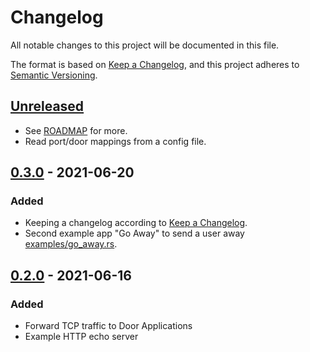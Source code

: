 # Changelog
All notable changes to this project will be documented in this file.

The format is based on [Keep a Changelog](https://keepachangelog.com/en/1.0.0/),
and this project adheres to [Semantic Versioning](https://semver.org/spec/v2.0.0.html).


## [Unreleased]
- See [ROADMAP](etc/ROADMAP.adoc) for more.
- Read port/door mappings from a config file.

## [0.3.0] - 2021-06-20
### Added
- Keeping a changelog according to [Keep a Changelog](https://keepachangelog.com/en/1.0.0/).
- Second example app "Go Away" to send a user away [examples/go_away.rs](examples/go_away.rs).


## [0.2.0] - 2021-06-16
### Added
- Forward TCP traffic to Door Applications
- Example HTTP echo server


[Unreleased]: https://github.com/robertdfrench/portunusd/compare/0.3.0...HEAD
[0.3.0]: https://github.com/robertdfrench/portunusd/compare/0.2.0...0.3.0
[0.2.0]: https://github.com/robertdfrench/portunusd/compare/0.1.1...0.2.0
